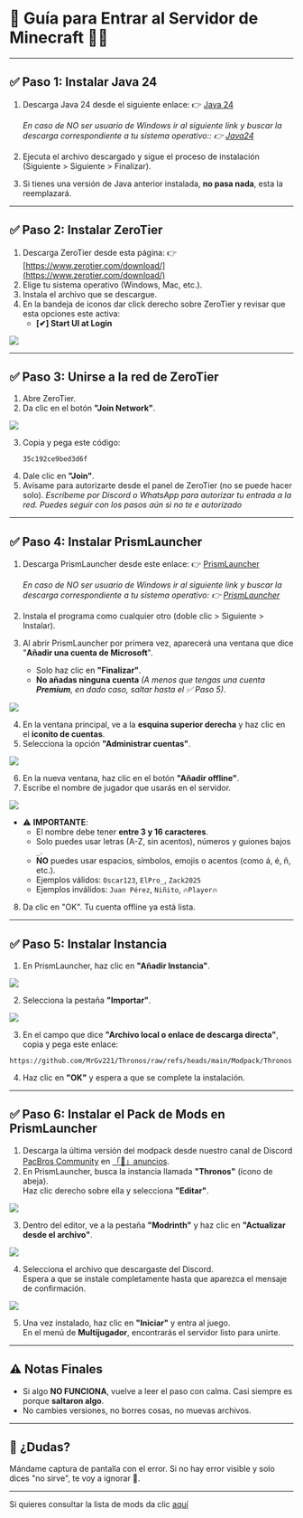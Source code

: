 # 🧠 Guía para Entrar al Servidor de Minecraft 🧱🔥

---

## ✅ Paso 1: Instalar **Java 24**

1. Descarga Java 24 desde el siguiente enlace:
   👉 [Java 24](https://download.oracle.com/java/24/latest/jdk-24_windows-x64_bin.exe)

   _En caso de NO ser usuario de Windows ir al siguiente link y buscar la descarga correspondiente a tu sistema operativo:: 👉 [Java24](https://www.oracle.com/java/technologies/downloads/#java24)_

2. Ejecuta el archivo descargado y sigue el proceso de instalación (Siguiente > Siguiente > Finalizar).
3. Si tienes una versión de Java anterior instalada, **no pasa nada**, esta la reemplazará.

---

## ✅ Paso 2: Instalar **ZeroTier**

1. Descarga ZeroTier desde esta página:
   👉 [https://www.zerotier.com/download/](https://www.zerotier.com/download/)
2. Elige tu sistema operativo (Windows, Mac, etc.).
3. Instala el archivo que se descargue.
4. En la bandeja de iconos dar click derecho sobre ZeroTier y revisar que esta opciones este activa:
   - **[✔] Start UI at Login**

![](https://media0.giphy.com/media/v1.Y2lkPTc5MGI3NjExMDdqc2h0cmFzYTI2dHVvaTQ4dDBtYzZvMmx3cTVmM2Y2a290aGc1aiZlcD12MV9pbnRlcm5hbF9naWZfYnlfaWQmY3Q9Zw/V0ZapcmosUcO3n4r5T/giphy.gif)

---

## ✅ Paso 3: Unirse a la red de ZeroTier

1. Abre ZeroTier.
2. Da clic en el botón **"Join Network"**.

![](https://media1.giphy.com/media/v1.Y2lkPTc5MGI3NjExZmtyMmhzeDZ4dWtiNWxpNng5cjgxd3RpODh4OTIzOXNtcTM1MHQ5bCZlcD12MV9pbnRlcm5hbF9naWZfYnlfaWQmY3Q9Zw/oV1UhY8rA5GI5qwi2Q/giphy.gif)

3. Copia y pega este código:
   ```
   35c192ce9bed3d6f
   ```
4. Dale clic en **"Join"**.
5. Avísame para autorizarte desde el panel de ZeroTier (no se puede hacer solo).
   _Escríbeme por Discord o WhatsApp para autorizar tu entrada a la red._
   _Puedes seguir con los pasos aún si no te e autorizado_

---

## ✅ Paso 4: Instalar **PrismLauncher**

1. Descarga PrismLauncher desde este enlace:
   👉 [PrismLauncher](https://github.com/Diegiwg/PrismLauncher-Cracked/releases/download/9.4/PrismLauncher-Windows-MinGW-w64-Setup-9.4.exe)

   _En caso de NO ser usuario de Windows ir al siguiente link y buscar la descarga correspondiente a tu sistema operativo: 👉 [PrismLauncher](https://github.com/Diegiwg/PrismLauncher-Cracked/releases)_
   
2. Instala el programa como cualquier otro (doble clic > Siguiente > Instalar).
3. Al abrir PrismLauncher por primera vez, aparecerá una ventana que dice "**Añadir una cuenta de Microsoft**".  
   - Solo haz clic en **"Finalizar"**.  
   - **No añadas ninguna cuenta** _(A menos que tengas una cuenta **Premium**, en dado caso, saltar hasta el ✅ Paso 5)_.

![](https://i.imgur.com/DrV5Igb.png)

4. En la ventana principal, ve a la **esquina superior derecha** y haz clic en el **iconito de cuentas**.
5. Selecciona la opción **"Administrar cuentas"**.

![](https://i.imgur.com/UKXFIw1.png)

6. En la nueva ventana, haz clic en el botón **"Añadir offline"**.
7. Escribe el nombre de jugador que usarás en el servidor.

![](https://i.imgur.com/xNAOHLo.png)

   - ⚠️ **IMPORTANTE**:
     - El nombre debe tener **entre 3 y 16 caracteres**.
     - Solo puedes usar letras (A-Z, sin acentos), números y guiones bajos `_`.
     - **NO** puedes usar espacios, símbolos, emojis o acentos (como á, é, ñ, etc.).
     - Ejemplos válidos: `Oscar123`, `ElPro_`, `Zack2025`
     - Ejemplos inválidos: `Juan Pérez`, `Niñito`, `🔥Player🔥`
8. Da clic en "OK". Tu cuenta offline ya está lista.

---

## ✅ Paso 5: Instalar **Instancia**

1. En PrismLauncher, haz clic en **"Añadir Instancia"**.

![](https://i.imgur.com/2uLtGuc.png)

2. Selecciona la pestaña **"Importar"**.

![](https://i.imgur.com/lkLTjqK.png)

3. En el campo que dice **"Archivo local o enlace de descarga directa"**, copia y pega este enlace:
```
https://github.com/MrGv221/Thronos/raw/refs/heads/main/Modpack/Thronos.zip
```
   
4. Haz clic en **"OK"** y espera a que se complete la instalación.
---

## ✅ Paso 6: Instalar el Pack de Mods en PrismLauncher

1. Descarga la última versión del modpack desde nuestro canal de Discord [PacBros Community](https://discord.gg/uPVgyUdcDg) en [「📣」anuncios](https://discord.gg/EJEw45Pzyg).
2. En PrismLauncher, busca la instancia llamada **"Thronos"** (ícono de abeja).  
   Haz clic derecho sobre ella y selecciona **"Editar"**.

![](https://i.imgur.com/8O2nW7e.png)

3. Dentro del editor, ve a la pestaña **"Modrinth"** y haz clic en **"Actualizar desde el archivo"**.

![](https://i.imgur.com/0Ku4Y7r.png)

4. Selecciona el archivo que descargaste del Discord.  
   Espera a que se instale completamente hasta que aparezca el mensaje de confirmación.

![](https://i.imgur.com/AEAAcdD.png)

5. Una vez instalado, haz clic en **"Iniciar"** y entra al juego.  
   En el menú de **Multijugador**, encontrarás el servidor listo para unirte.
   
---

## ⚠️ Notas Finales

- Si algo **NO FUNCIONA**, vuelve a leer el paso con calma. Casi siempre es porque **saltaron algo**.
- No cambies versiones, no borres cosas, no muevas archivos.

---

## 💬 ¿Dudas?

Mándame captura de pantalla con el error. Si no hay error visible y solo dices "no sirve", te voy a ignorar 🧍.

---

Si quieres consultar la lista de mods da clic [aquí](https://github.com/MrGv221/Thronos/blob/main/Mods%20Server.md)
